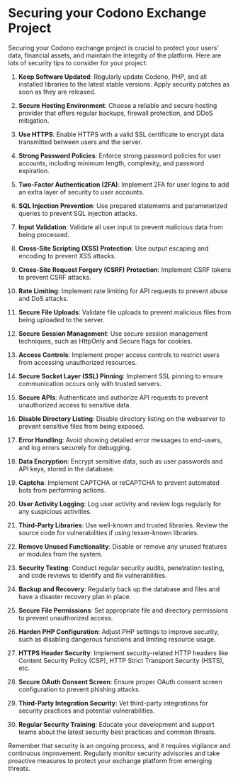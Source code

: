 # Securing your Codono Exchange Project

Securing your Codono exchange project is crucial to protect your users' data, financial assets, and maintain the integrity of the platform. Here are lots of security tips to consider for your project:

1. **Keep Software Updated**: Regularly update Codono, PHP, and all installed libraries to the latest stable versions. Apply security patches as soon as they are released.

2. **Secure Hosting Environment**: Choose a reliable and secure hosting provider that offers regular backups, firewall protection, and DDoS mitigation.

3. **Use HTTPS**: Enable HTTPS with a valid SSL certificate to encrypt data transmitted between users and the server.

4. **Strong Password Policies**: Enforce strong password policies for user accounts, including minimum length, complexity, and password expiration.

5. **Two-Factor Authentication (2FA)**: Implement 2FA for user logins to add an extra layer of security to user accounts.

6. **SQL Injection Prevention**: Use prepared statements and parameterized queries to prevent SQL injection attacks.

7. **Input Validation**: Validate all user input to prevent malicious data from being processed.

8. **Cross-Site Scripting (XSS) Protection**: Use output escaping and encoding to prevent XSS attacks.

9. **Cross-Site Request Forgery (CSRF) Protection**: Implement CSRF tokens to prevent CSRF attacks.

10. **Rate Limiting**: Implement rate limiting for API requests to prevent abuse and DoS attacks.

11. **Secure File Uploads**: Validate file uploads to prevent malicious files from being uploaded to the server.

12. **Secure Session Management**: Use secure session management techniques, such as HttpOnly and Secure flags for cookies.

13. **Access Controls**: Implement proper access controls to restrict users from accessing unauthorized resources.

14. **Secure Socket Layer (SSL) Pinning**: Implement SSL pinning to ensure communication occurs only with trusted servers.

15. **Secure APIs**: Authenticate and authorize API requests to prevent unauthorized access to sensitive data.

16. **Disable Directory Listing**: Disable directory listing on the webserver to prevent sensitive files from being exposed.

17. **Error Handling**: Avoid showing detailed error messages to end-users, and log errors securely for debugging.

18. **Data Encryption**: Encrypt sensitive data, such as user passwords and API keys, stored in the database.

19. **Captcha**: Implement CAPTCHA or reCAPTCHA to prevent automated bots from performing actions.

20. **User Activity Logging**: Log user activity and review logs regularly for any suspicious activities.

21. **Third-Party Libraries**: Use well-known and trusted libraries. Review the source code for vulnerabilities if using lesser-known libraries.

22. **Remove Unused Functionality**: Disable or remove any unused features or modules from the system.

23. **Security Testing**: Conduct regular security audits, penetration testing, and code reviews to identify and fix vulnerabilities.

24. **Backup and Recovery**: Regularly back up the database and files and have a disaster recovery plan in place.

25. **Secure File Permissions**: Set appropriate file and directory permissions to prevent unauthorized access.

26. **Harden PHP Configuration**: Adjust PHP settings to improve security, such as disabling dangerous functions and limiting resource usage.

27. **HTTPS Header Security**: Implement security-related HTTP headers like Content Security Policy (CSP), HTTP Strict Transport Security (HSTS), etc.

28. **Secure OAuth Consent Screen**: Ensure proper OAuth consent screen configuration to prevent phishing attacks.

29. **Third-Party Integration Security**: Vet third-party integrations for security practices and potential vulnerabilities.

30. **Regular Security Training**: Educate your development and support teams about the latest security best practices and common threats.

Remember that security is an ongoing process, and it requires vigilance and continuous improvement. Regularly monitor security advisories and take proactive measures to protect your exchange platform from emerging threats.
